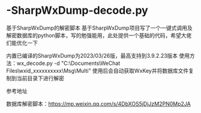 # -SharpWxDump-decode.py
基于SharpWxDump的解密脚本
基于SharpWxDump项目写了一个一键式调用及解密数据库的python脚本，写的勉强能用，此处提供一个基础的代码，希望大佬们能优化一下

内置已编译的SharpWxDump为2023/03/26版，最高支持到3.9.2.23版本
使用方法：wx_decode.py -d "C:\Documents\WeChat Files\wxid_xxxxxxxxxx\Msg\Multi"
使用后会自动获取WxKey并将数据库文件复制到当前目录下进行解密


参考地址

数据库解密脚本：https://mp.weixin.qq.com/s/4DbXOS5jDjJzM2PN0Mp2JA
